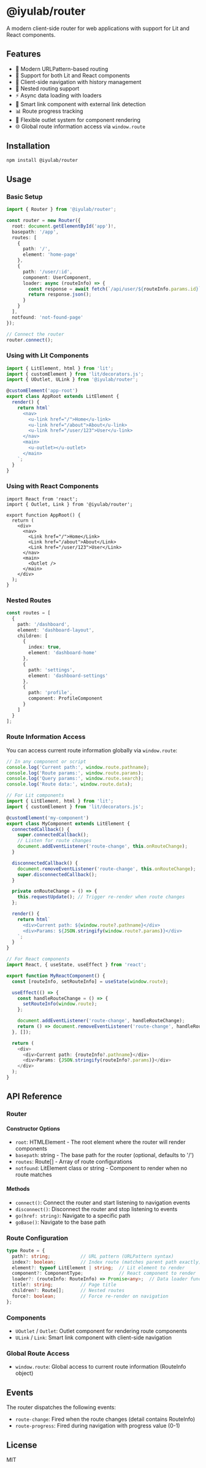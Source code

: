 # @iyulab/router

A modern client-side router for web applications with support for Lit and React components.

## Features

- 🚀 Modern URLPattern-based routing
- 🔧 Support for both Lit and React components
- 📱 Client-side navigation with history management
- 🎯 Nested routing support
- ⚡ Async data loading with loaders
- 🔗 Smart link component with external link detection
- 📊 Route progress tracking
- 🎨 Flexible outlet system for component rendering
- 🌐 Global route information access via `window.route`

## Installation

```bash
npm install @iyulab/router
```

## Usage

### Basic Setup

```typescript
import { Router } from '@iyulab/router';

const router = new Router({
  root: document.getElementById('app')!,
  basepath: '/app',
  routes: [
    {
      path: '/',
      element: 'home-page'
    },
    {
      path: '/user/:id',
      component: UserComponent,
      loader: async (routeInfo) => {
        const response = await fetch(`/api/user/${routeInfo.params.id}`);
        return response.json();
      }
    }
  ],
  notfound: 'not-found-page'
});

// Connect the router
router.connect();
```

### Using with Lit Components

```typescript
import { LitElement, html } from 'lit';
import { customElement } from 'lit/decorators.js';
import { UOutlet, ULink } from '@iyulab/router';

@customElement('app-root')
export class AppRoot extends LitElement {
  render() {
    return html`
      <nav>
        <u-link href="/">Home</u-link>
        <u-link href="/about">About</u-link>
        <u-link href="/user/123">User</u-link>
      </nav>
      <main>
        <u-outlet></u-outlet>
      </main>
    `;
  }
}
```

### Using with React Components

```tsx
import React from 'react';
import { Outlet, Link } from '@iyulab/router';

export function AppRoot() {
  return (
    <div>
      <nav>
        <Link href="/">Home</Link>
        <Link href="/about">About</Link>
        <Link href="/user/123">User</Link>
      </nav>
      <main>
        <Outlet />
      </main>
    </div>
  );
}
```

### Nested Routes

```typescript
const routes = [
  {
    path: '/dashboard',
    element: 'dashboard-layout',
    children: [
      {
        index: true,
        element: 'dashboard-home'
      },
      {
        path: 'settings',
        element: 'dashboard-settings'
      },
      {
        path: 'profile',
        component: ProfileComponent
      }
    ]
  }
];
```

### Route Information Access

You can access current route information globally via `window.route`:

```typescript
// In any component or script
console.log('Current path:', window.route.pathname);
console.log('Route params:', window.route.params);
console.log('Query params:', window.route.search);
console.log('Route data:', window.route.data);

// For Lit components
import { LitElement, html } from 'lit';
import { customElement } from 'lit/decorators.js';

@customElement('my-component')
export class MyComponent extends LitElement {
  connectedCallback() {
    super.connectedCallback();
    // Listen for route changes
    document.addEventListener('route-change', this.onRouteChange);
  }

  disconnectedCallback() {
    document.removeEventListener('route-change', this.onRouteChange);
    super.disconnectedCallback();
  }

  private onRouteChange = () => {
    this.requestUpdate(); // Trigger re-render when route changes
  };

  render() {
    return html`
      <div>Current path: ${window.route?.pathname}</div>
      <div>Params: ${JSON.stringify(window.route?.params)}</div>
    `;
  }
}

// For React components
import React, { useState, useEffect } from 'react';

export function MyReactComponent() {
  const [routeInfo, setRouteInfo] = useState(window.route);

  useEffect(() => {
    const handleRouteChange = () => {
      setRouteInfo(window.route);
    };

    document.addEventListener('route-change', handleRouteChange);
    return () => document.removeEventListener('route-change', handleRouteChange);
  }, []);

  return (
    <div>
      <div>Current path: {routeInfo?.pathname}</div>
      <div>Params: {JSON.stringify(routeInfo?.params)}</div>
    </div>
  );
}
```

## API Reference

### Router

#### Constructor Options

- `root`: HTMLElement - The root element where the router will render components
- `basepath`: string - The base path for the router (optional, defaults to '/')
- `routes`: Route[] - Array of route configurations
- `notfound`: LitElement class or string - Component to render when no route matches

#### Methods

- `connect()`: Connect the router and start listening to navigation events
- `disconnect()`: Disconnect the router and stop listening to events
- `go(href: string)`: Navigate to a specific path
- `goBase()`: Navigate to the base path

### Route Configuration

```typescript
type Route = {
  path?: string;           // URL pattern (URLPattern syntax)
  index?: boolean;         // Index route (matches parent path exactly)
  element?: typeof LitElement | string;  // Lit element to render
  component?: ComponentType;             // React component to render
  loader?: (routeInfo: RouteInfo) => Promise<any>;  // Data loader function
  title?: string;          // Page title
  children?: Route[];      // Nested routes
  force?: boolean;         // Force re-render on navigation
};
```

### Components

- `UOutlet` / `Outlet`: Outlet component for rendering route components
- `ULink` / `Link`: Smart link component with client-side navigation

### Global Route Access

- `window.route`: Global access to current route information (RouteInfo object)

## Events

The router dispatches the following events:

- `route-change`: Fired when the route changes (detail contains RouteInfo)
- `route-progress`: Fired during navigation with progress value (0-1)

## License

MIT